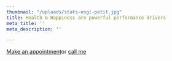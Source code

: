 ```yaml
---
thumbnail: "/uploads/stats-engl-petit.jpg"
title: Health & Happiness are powerful performance drivers
meta_title: ''
meta_description: ''

---
```

<a class="button" href="https://www.gorendezvous.com/homepage/111690" target="_blank">Make an appointment</a><span class="self_center">or <a href="tel:+14189559602">call me</a></span>